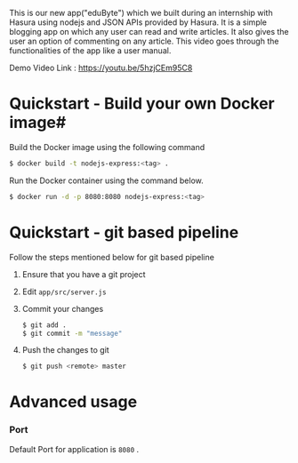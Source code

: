 This is our new app("eduByte") which we built during an internship with Hasura using nodejs and JSON APIs provided by Hasura. It is a simple blogging app on which any user can read and write articles. It also gives the user an option of commenting on any article. This video goes through the functionalities of the app like a user manual.

Demo Video Link :  https://youtu.be/5hzjCEm95C8

# Quickstart - Build your own Docker image#

Build the Docker image using the following command

```bash
$ docker build -t nodejs-express:<tag> .
```

Run the Docker container using the command below.

```bash
$ docker run -d -p 8080:8080 nodejs-express:<tag>
```

# Quickstart - git based pipeline

Follow the steps mentioned below for git based pipeline

1. Ensure that you have a git project
2. Edit `app/src/server.js`
3. Commit your changes

    ```bash
    $ git add .
    $ git commit -m "message"
    ```

4. Push the changes to git

    ```bash
    $ git push <remote> master
    ```

# Advanced usage

### **Port**

Default Port for application is `8080` .
